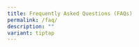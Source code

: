 ```yaml
---
title: Frequently Asked Questions (FAQs)
permalink: /faq/
description: ""
variant: tiptap
---
```

<p></p>
